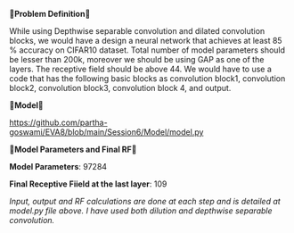 &#x1F537;**Problem Definition**&#x1F537;

While using Depthwise separable convolution and dilated convolution blocks, we would have a design a neural network that achieves at least 85 % accuracy on CIFAR10 dataset. Total number of model parameters should be lesser than 200k, moreover we should be using GAP as one of the layers. The receptive field should be above 44. We would have to use a code that has the following basic blocks as convolution block1, convolution block2, convolution block3, convolution block 4, and output.



&#x1F537;**Model**&#x1F537;


https://github.com/partha-goswami/EVA8/blob/main/Session6/Model/model.py


&#x1F537;**Model Parameters and Final RF**&#x1F537;


**Model Parameters**: 97284

**Final Receptive Fiield at the last layer**: 109

_Input, output and RF calculations are done at each step and is detailed at model.py file above. I have used both dilution and depthwise separable convolution._
